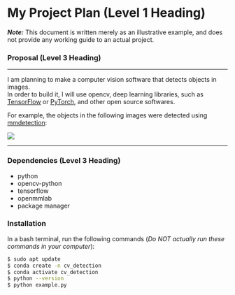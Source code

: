 # My Project Plan (Level 1 Heading)
***Note:*** This document is written merely as an illustrative example, and does not provide any 
working guide to an actual project.


### Proposal (Level 3 Heading)

---

I am planning to make a computer vision software that detects objects in images.  
In order to build it, I will use opencv, deep learning libraries, such as [TensorFlow](https://www.tensorflow.org/?hl=ko) or [PyTorch](https://pytorch.org/), and other open source softwares.

For example, the objects in the following images were detected using [mmdetection](https://github.com/open-mmlab/mmdetection):

![](https://user-images.githubusercontent.com/12907710/137271636-56ba1cd2-b110-4812-8221-b4c120320aa9.png)

---

### Dependencies (Level 3 Heading)
- python
-  opencv-python
- tensorflow
- openmmlab
- package manager

### Installation
In a bash terminal, run the following commands (*Do NOT actually run these commands in your computer*):

```bash
$ sudo apt update 
$ conda create -n cv_detection 
$ conda activate cv_detection 
$ python --version 
$ python example.py
```
  
